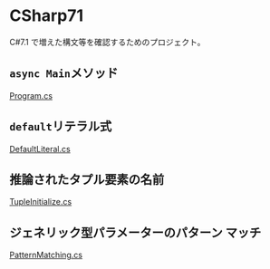 # CSharp71

C#7.1 で増えた構文等を確認するためのプロジェクト。

## `async Main`メソッド

[Program.cs](./Program.cs)

## `default`リテラル式

[DefaultLiteral.cs](./DefaultLiteral.cs)

## 推論されたタプル要素の名前

[TupleInitialize.cs](./TupleInitialize.cs)

## ジェネリック型パラメーターのパターン マッチ

[PatternMatching.cs](./PatternMatching.cs)
